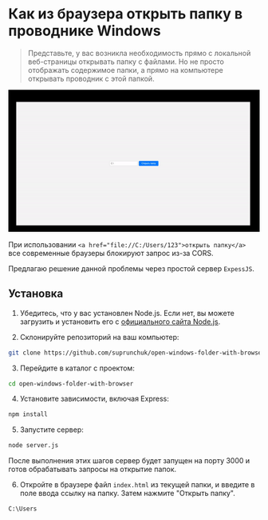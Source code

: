 
# Как из браузера открыть папку в проводнике Windows

> Представьте, у вас возникла необходимость прямо с локальной веб-страницы открывать папку с файлами. Но не просто отображать содержимое папки, а прямо на компьютере открывать проводник с этой папкой.

![Видео](assets/video.gif)

При использовании `<a href="file://C:/Users/123">открыть папку</a>` все современные браузеры блокируют запрос из-за CORS. 

Предлагаю решение данной проблемы через простой сервер `ExpessJS`.

## Установка

1. Убедитесь, что у вас установлен Node.js. Если нет, вы можете загрузить и установить его с [официального сайта Node.js](https://nodejs.org/).

2. Склонируйте репозиторий на ваш компьютер:

```bash
git clone https://github.com/suprunchuk/open-windows-folder-with-browser.git
```

3. Перейдите в каталог с проектом:

```bash
cd open-windows-folder-with-browser
```

4. Установите зависимости, включая Express:

```bash
npm install
```

5. Запустите сервер:

```bash
node server.js
```

После выполнения этих шагов сервер будет запущен на порту 3000 и готов обрабатывать запросы на открытие папок.

6. Откройте в браузере файл `index.html` из текущей папки, и введите в поле ввода ссылку на папку. Затем нажмите "Открыть папку".

```
C:\Users
```